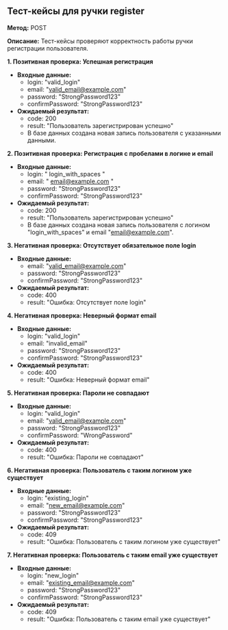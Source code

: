 ## Тест-кейсы для ручки register

**Метод:** POST

**Описание:** Тест-кейсы проверяют корректность работы ручки регистрации пользователя.

**1. Позитивная проверка: Успешная регистрация**

* **Входные данные:**
    * login: "valid_login"
    * email: "valid_email@example.com"
    * password: "StrongPassword123"
    * confirmPassword: "StrongPassword123"
* **Ожидаемый результат:**
    * code: 200
    * result: "Пользователь зарегистрирован успешно"
    * В базе данных создана новая запись пользователя с указанными данными.

**2. Позитивная проверка: Регистрация с пробелами в логине и email**

* **Входные данные:**
    * login: " login_with_spaces "
    * email: " email@example.com  "
    * password: "StrongPassword123"
    * confirmPassword: "StrongPassword123"
* **Ожидаемый результат:**
    * code: 200
    * result: "Пользователь зарегистрирован успешно"
    * В базе данных создана новая запись пользователя с логином "login_with_spaces" и email "email@example.com".

**3. Негативная проверка: Отсутствует обязательное поле login**

* **Входные данные:**
    * email: "valid_email@example.com"
    * password: "StrongPassword123"
    * confirmPassword: "StrongPassword123"
* **Ожидаемый результат:**
    * code: 400
    * result: "Ошибка: Отсутствует поле login"

**4. Негативная проверка: Неверный формат email**

* **Входные данные:**
    * login: "valid_login"
    * email: "invalid_email"
    * password: "StrongPassword123"
    * confirmPassword: "StrongPassword123"
* **Ожидаемый результат:**
    * code: 400
    * result: "Ошибка: Неверный формат email"

**5. Негативная проверка: Пароли не совпадают**

* **Входные данные:**
    * login: "valid_login"
    * email: "valid_email@example.com"
    * password: "StrongPassword123"
    * confirmPassword: "WrongPassword"
* **Ожидаемый результат:**
    * code: 400
    * result: "Ошибка: Пароли не совпадают"

**6. Негативная проверка: Пользователь с таким логином уже существует**

* **Входные данные:**
    * login: "existing_login"
    * email: "new_email@example.com"
    * password: "StrongPassword123"
    * confirmPassword: "StrongPassword123"
* **Ожидаемый результат:**
    * code: 409
    * result: "Ошибка: Пользователь с таким логином уже существует"

**7. Негативная проверка: Пользователь с таким email уже существует**

* **Входные данные:**
    * login: "new_login"
    * email: "existing_email@example.com"
    * password: "StrongPassword123"
    * confirmPassword: "StrongPassword123"
* **Ожидаемый результат:**
    * code: 409
    * result: "Ошибка: Пользователь с таким email уже существует"
